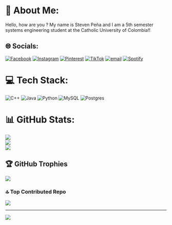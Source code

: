 # 💫 About Me:
Hello, how are you ? My name is Steven Peña and I am a 5th semester systems engineering student at the Catholic University of Colombia!!


## 🌐 Socials:
[![Facebook](https://img.shields.io/badge/Facebook-%231877F2.svg?logo=Facebook&logoColor=white)](https://facebook.com/StevenPeña) [![Instagram](https://img.shields.io/badge/Instagram-%23E4405F.svg?logo=Instagram&logoColor=white)](https://instagram.com/steven_pem) [![Pinterest](https://img.shields.io/badge/Pinterest-%23E60023.svg?logo=Pinterest&logoColor=white)](https://pinterest.com/@stevrnpea) [![TikTok](https://img.shields.io/badge/TikTok-%23000000.svg?logo=TikTok&logoColor=white)](https://tiktok.com/@@pena2022mo) [![email](https://img.shields.io/badge/Email-D14836?logo=gmail&logoColor=white)](mailto:gspena51@ucatolica.edu.co) 
[![Spotify](https://novatoremusic.vercel.app/api/spotify)](https://open.spotify.com/user/Stevenpena)


# 💻 Tech Stack:
![C++](https://img.shields.io/badge/c++-%2300599C.svg?style=for-the-badge&logo=c%2B%2B&logoColor=white) ![Java](https://img.shields.io/badge/java-%23ED8B00.svg?style=for-the-badge&logo=openjdk&logoColor=white) ![Python](https://img.shields.io/badge/python-3670A0?style=for-the-badge&logo=python&logoColor=ffdd54) ![MySQL](https://img.shields.io/badge/mysql-4479A1.svg?style=for-the-badge&logo=mysql&logoColor=white) ![Postgres](https://img.shields.io/badge/postgres-%23316192.svg?style=for-the-badge&logo=postgresql&logoColor=white)
# 📊 GitHub Stats:
![](https://github-readme-stats.vercel.app/api?username=Stevenpm25&theme=dark&hide_border=false&include_all_commits=false&count_private=false)<br/>
![](https://nirzak-streak-stats.vercel.app/?user=Stevenpm25&theme=dark&hide_border=false)<br/>
![](https://github-readme-stats.vercel.app/api/top-langs/?username=Stevenpm25&theme=dark&hide_border=false&include_all_commits=false&count_private=false&layout=compact)

## 🏆 GitHub Trophies
![](https://github-profile-trophy.vercel.app/?username=Stevenpm25&theme=radical&no-frame=false&no-bg=true&margin-w=4)

### 🔝 Top Contributed Repo
![](https://github-contributor-stats.vercel.app/api?username=Stevenpm25&limit=5&theme=dark&combine_all_yearly_contributions=true)

---
[![](https://visitcount.itsvg.in/api?id=Stevenpm25&icon=0&color=0)](https://visitcount.itsvg.in)

<!-- Proudly created with GPRM ( https://gprm.itsvg.in ) -->
